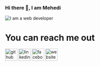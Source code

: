 ### Hi there 👋, I am Mehedi 
 

![I am a web developer](https://i.postimg.cc/YrzCLzhR/github.png)




# You can reach me out


[<img src='https://cdn.jsdelivr.net/npm/simple-icons@3.0.1/icons/github.svg' alt='github' height='40'>](https://github.com/https://github.com/Mehedimid)  [<img src='https://cdn.jsdelivr.net/npm/simple-icons@3.0.1/icons/linkedin.svg' alt='linkedin' height='40'>](https://www.linkedin.com/in/https://www.linkedin.com/in/mehedimid//)  [<img src='https://cdn.jsdelivr.net/npm/simple-icons@3.0.1/icons/facebook.svg' alt='facebook' height='40'>](https://www.facebook.com/facebook.com/mehedimid)  [<img src='https://cdn.jsdelivr.net/npm/simple-icons@3.0.1/icons/icloud.svg' alt='website' height='40'>](mehedimid.surge.sh)  

